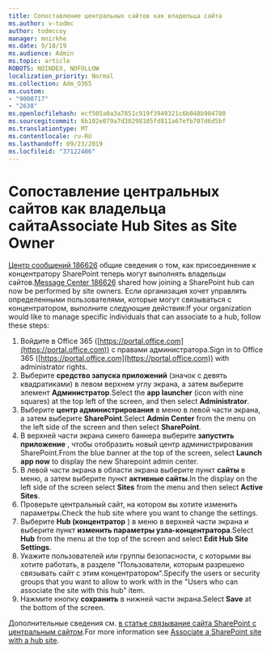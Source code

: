 ```yaml
---
title: Сопоставление центральных сайтов как владельца сайта
ms.author: v-todmc
author: todmccoy
manager: mnirkhe
ms.date: 9/18/19
ms.audience: Admin
ms.topic: article
ROBOTS: NOINDEX, NOFOLLOW
localization_priority: Normal
ms.collection: Adm_O365
ms.custom:
- "9000717"
- "2638"
ms.openlocfilehash: ecf505a0a3a7851c919f3949321c6b048b904780
ms.sourcegitcommit: 6b102e079a7d30298105fd811a67efb707d6d5bf
ms.translationtype: MT
ms.contentlocale: ru-RU
ms.lasthandoff: 09/23/2019
ms.locfileid: "37122486"
---
```

# <a name="associate-hub-sites-as-site-owner"></a><span data-ttu-id="fda11-102">Сопоставление центральных сайтов как владельца сайта</span><span class="sxs-lookup"><span data-stu-id="fda11-102">Associate Hub Sites as Site Owner</span></span>

<span data-ttu-id="fda11-103">[Центр сообщений 186626](https://admin.microsoft.com/Adminportal/Home?source=applauncher#/MessageCenter?id=MC186626) общие сведения о том, как присоединение к концентратору SharePoint теперь могут выполнять владельцы сайтов.</span><span class="sxs-lookup"><span data-stu-id="fda11-103">[Message Center 186626](https://admin.microsoft.com/Adminportal/Home?source=applauncher#/MessageCenter?id=MC186626) shared how joining a SharePoint hub can now be performed by site owners.</span></span> <span data-ttu-id="fda11-104">Если организация хочет управлять определенными пользователями, которые могут связываться с концентратором, выполните следующие действия:</span><span class="sxs-lookup"><span data-stu-id="fda11-104">If your organization would like to manage specific individuals that can associate to a hub, follow these steps:</span></span> 

1. <span data-ttu-id="fda11-105">Войдите в Office 365 ([https://portal.office.com](https://portal.office.com)) с правами администратора.</span><span class="sxs-lookup"><span data-stu-id="fda11-105">Sign in to Office 365 ([https://portal.office.com](https://portal.office.com)) with administrator rights.</span></span>
2. <span data-ttu-id="fda11-106">Выберите **средство запуска приложений** (значок с девять квадратиками) в левом верхнем углу экрана, а затем выберите элемент **Администратор**.</span><span class="sxs-lookup"><span data-stu-id="fda11-106">Select the **app launcher** (icon with nine squares) at the top left of the screen, and then select **Administrator**.</span></span>
3. <span data-ttu-id="fda11-107">Выберите **центр администрирования** в меню в левой части экрана, а затем выберите **SharePoint**.</span><span class="sxs-lookup"><span data-stu-id="fda11-107">Select **Admin Center** from the menu on the left side of the screen and then select **SharePoint**.</span></span>
4. <span data-ttu-id="fda11-108">В верхней части экрана синего баннера выберите **запустить приложение** , чтобы отобразить новый центр администрирования SharePoint.</span><span class="sxs-lookup"><span data-stu-id="fda11-108">From the blue banner at the top of the screen, select **Launch app now** to display the new Sharepoint admin center.</span></span>
5. <span data-ttu-id="fda11-109">В левой части экрана в области экрана выберите пункт **сайты** в меню, а затем выберите пункт **активные сайты**.</span><span class="sxs-lookup"><span data-stu-id="fda11-109">In the display on the left side of the screen select **Sites** from the menu and then select **Active Sites**.</span></span>
6. <span data-ttu-id="fda11-110">Проверьте центральный сайт, на котором вы хотите изменить параметры.</span><span class="sxs-lookup"><span data-stu-id="fda11-110">Check the hub site where you want to change the settings.</span></span>
7. <span data-ttu-id="fda11-111">Выберите **Hub (концентратор** ) в меню в верхней части экрана и выберите пункт **изменить параметры узла-концентратора**.</span><span class="sxs-lookup"><span data-stu-id="fda11-111">Select **Hub** from the menu at the top of the screen and select **Edit Hub Site Settings**.</span></span>
8. <span data-ttu-id="fda11-112">Укажите пользователей или группы безопасности, с которыми вы хотите работать, в разделе "Пользователи, которым разрешено связывать сайт с этим концентратором".</span><span class="sxs-lookup"><span data-stu-id="fda11-112">Specify the users or security groups that you want to allow to work with in the "Users who can associate the site with this hub" item.</span></span>
9. <span data-ttu-id="fda11-113">Нажмите кнопку **сохранить** в нижней части экрана.</span><span class="sxs-lookup"><span data-stu-id="fda11-113">Select **Save** at the bottom of the screen.</span></span>

<span data-ttu-id="fda11-114">Дополнительные сведения см. [в статье связывание сайта SharePoint с центральным сайтом](https://support.office.com/article/associate-a-sharepoint-site-with-a-hub-site-ae0009fd-af04-4d3d-917d-88edb43efc05).</span><span class="sxs-lookup"><span data-stu-id="fda11-114">For more information see [Associate a SharePoint site with a hub site](https://support.office.com/article/associate-a-sharepoint-site-with-a-hub-site-ae0009fd-af04-4d3d-917d-88edb43efc05).</span></span> 